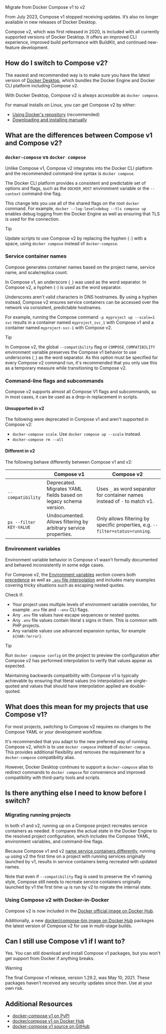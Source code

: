 Migrate from Docker Compose v1 to v2


From July 2023, Compose v1 stopped receiving updates. It’s also no longer available in new releases of Docker Desktop.

Compose v2, which was first released in 2020, is included with all currently supported versions of Docker Desktop. It offers an improved CLI experience, improved build performance with BuildKit, and continued new-feature development.

## How do I switch to Compose v2?

The easiest and recommended way is to make sure you have the latest version of [Docker Desktop](/manuals/desktop/release-notes.md), which bundles the Docker Engine and Docker CLI platform including Compose v2.

With Docker Desktop, Compose v2 is always accessible as `docker compose`.

For manual installs on Linux, you can get Compose v2 by either:
- [Using Docker's repository](/manuals/compose/install/linux.md#install-using-the-repository) (recommended)
- [Downloading and installing manually](/manuals/compose/install/linux.md#install-the-plugin-manually)

## What are the differences between Compose v1 and Compose v2?

### `docker-compose` vs `docker compose`

Unlike Compose v1, Compose v2 integrates into the Docker CLI platform and the recommended command-line syntax is `docker compose`.

The Docker CLI platform provides a consistent and predictable set of options and flags, such as the `DOCKER_HOST` environment variable or the `--context` command-line flag.

This change lets you use all of the shared flags on the root `docker` command.
For example, `docker --log-level=debug --tls compose up` enables debug logging from the Docker Engine as well as ensuring that TLS is used for the connection.

> [!TIP]
>
> Update scripts to use Compose v2 by replacing the hyphen (`-`) with a space, using `docker compose` instead of `docker-compose`.

### Service container names

Compose generates container names based on the project name, service name, and scale/replica count.

In Compose v1, an underscore (`_`) was used as the word separator.
In Compose v2, a hyphen (`-`) is used as the word separator.

Underscores aren't valid characters in DNS hostnames.
By using a hyphen instead, Compose v2 ensures service containers can be accessed over the network via consistent, predictable hostnames.
 
For example, running the Compose command `-p myproject up --scale=1 svc` results in a container named `myproject_svc_1` with Compose v1 and a container named `myproject-svc-1` with Compose v2.

> [!TIP]
>
> In Compose v2, the global `--compatibility` flag or `COMPOSE_COMPATIBILITY` environment variable preserves the Compose v1 behavior to use underscores (`_`) as the word separator.
As this option must be specified for every Compose v2 command run, it's recommended that you only use this as a temporary measure while transitioning to Compose v2.

### Command-line flags and subcommands

Compose v2 supports almost all Compose V1 flags and subcommands, so in most cases, it can be used as a drop-in replacement in scripts.

#### Unsupported in v2

The following were deprecated in Compose v1 and aren't supported in Compose v2:
* `docker-compose scale`. Use `docker compose up --scale` instead.
* `docker-compose rm --all`

#### Different in v2

The following behave differently between Compose v1 and v2:

|                         | Compose v1                                                       | Compose v2                                                                    |
|-------------------------|------------------------------------------------------------------|-------------------------------------------------------------------------------|
| `--compatibility`       | Deprecated. Migrates YAML fields based on legacy schema version. | Uses `_` as word separator for container names instead of `-` to match v1.    |
| `ps --filter KEY-VALUE` | Undocumented. Allows filtering by arbitrary service properties.  | Only allows filtering by specific properties, e.g. `--filter=status=running`. |

### Environment variables

Environment variable behavior in Compose v1 wasn't formally documented and behaved inconsistently in some edge cases.

For Compose v2, the [Environment variables](/manuals/compose/how-tos/environment-variables/_index.md) section covers both [precedence](/manuals/compose/how-tos/environment-variables/envvars-precedence.md) as well as [`.env` file interpolation](/manuals/compose/how-tos/environment-variables/variable-interpolation.md) and includes many examples covering tricky situations such as escaping nested quotes.

Check if:
- Your project uses multiple levels of environment variable overrides, for example `.env` file and `--env` CLI flags.
- Any `.env` file values have escape sequences or nested quotes.
- Any `.env` file values contain literal `$` signs in them. This is common with PHP projects.
- Any variable values use advanced expansion syntax, for example `${VAR:?error}`.

> [!TIP]
>
> Run `docker compose config` on the project to preview the configuration after Compose v2 has performed interpolation to
verify that values appear as expected.
>
> Maintaining backwards compatibility with Compose v1 is typically achievable by ensuring that literal values (no
interpolation) are single-quoted and values that should have interpolation applied are double-quoted.

## What does this mean for my projects that use Compose v1?

For most projects, switching to Compose v2 requires no changes to the Compose YAML or your development workflow.

It's recommended that you adapt to the new preferred way of running Compose v2, which is to use `docker compose` instead of `docker-compose`.
This provides additional flexibility and removes the requirement for a `docker-compose` compatibility alias. 

However, Docker Desktop continues to support a `docker-compose` alias to redirect commands to `docker compose` for convenience and improved compatibility with third-party tools and scripts.

## Is there anything else I need to know before I switch?

### Migrating running projects

In both v1 and v2, running up on a Compose project recreates service containers as needed. It compares the actual state in the Docker Engine to the resolved project configuration, which includes the Compose YAML, environment variables, and command-line flags.

Because Compose v1 and v2 [name service containers differently](#service-container-names), running `up` using v2 the first time on a project with running services originally launched by v1, results in service containers being recreated with updated names.

Note that even if `--compatibility` flag is used to preserve the v1 naming style, Compose still needs to recreate service containers originally launched by v1 the first time `up` is run by v2 to migrate the internal state.

### Using Compose v2 with Docker-in-Docker

Compose v2 is now included in the [Docker official image on Docker Hub](https://hub.docker.com/_/docker).

Additionally, a new [docker/compose-bin image on Docker Hub](https://hub.docker.com/r/docker/compose-bin) packages the latest version of Compose v2 for use in multi-stage builds.

## Can I still use Compose v1 if I want to?

Yes. You can still download and install Compose v1 packages, but you won't get support from Docker if anything breaks.

>[!WARNING]
>
> The final Compose v1 release, version 1.29.2, was May 10, 2021. These packages haven't received any security updates since then. Use at your own risk. 

## Additional Resources

- [docker-compose v1 on PyPI](https://pypi.org/project/docker-compose/1.29.2/)
- [docker/compose v1 on Docker Hub](https://hub.docker.com/r/docker/compose)
- [docker-compose v1 source on GitHub](https://github.com/docker/compose/releases/tag/1.29.2)
